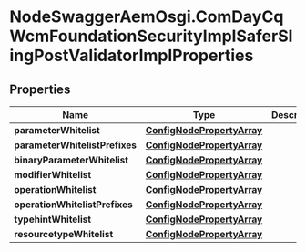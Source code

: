 # NodeSwaggerAemOsgi.ComDayCqWcmFoundationSecurityImplSaferSlingPostValidatorImplProperties

## Properties

Name | Type | Description | Notes
------------ | ------------- | ------------- | -------------
**parameterWhitelist** | [**ConfigNodePropertyArray**](ConfigNodePropertyArray.md) |  | [optional] 
**parameterWhitelistPrefixes** | [**ConfigNodePropertyArray**](ConfigNodePropertyArray.md) |  | [optional] 
**binaryParameterWhitelist** | [**ConfigNodePropertyArray**](ConfigNodePropertyArray.md) |  | [optional] 
**modifierWhitelist** | [**ConfigNodePropertyArray**](ConfigNodePropertyArray.md) |  | [optional] 
**operationWhitelist** | [**ConfigNodePropertyArray**](ConfigNodePropertyArray.md) |  | [optional] 
**operationWhitelistPrefixes** | [**ConfigNodePropertyArray**](ConfigNodePropertyArray.md) |  | [optional] 
**typehintWhitelist** | [**ConfigNodePropertyArray**](ConfigNodePropertyArray.md) |  | [optional] 
**resourcetypeWhitelist** | [**ConfigNodePropertyArray**](ConfigNodePropertyArray.md) |  | [optional] 


